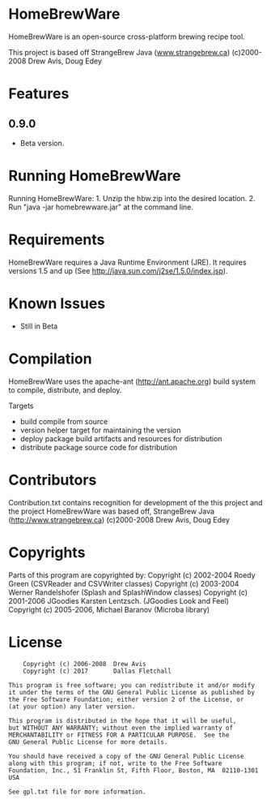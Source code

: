 HomeBrewWare
============

HomeBrewWare is an open-source cross-platform brewing recipe tool.

This project is based off StrangeBrew Java (www.strangebrew.ca)
(c)2000-2008 Drew Avis, Doug Edey

Features
========

0.9.0
-----
* Beta version.


Running HomeBrewWare
====================

Running HomeBrewWare:
    1. Unzip the hbw.zip into the desired location.
    2. Run "java -jar homebrewware.jar" at the command line.


Requirements
============

HomeBrewWare requires a Java Runtime Environment (JRE). It requires versions
1.5 and up (See http://java.sun.com/j2se/1.5.0/index.jsp).


Known Issues
============

* Still in Beta


Compilation
===========

HomeBrewWare uses the apache-ant (http://ant.apache.org) build system to compile,
distribute, and deploy.

Targets

* build
    compile from source
* version
    helper target for maintaining the version
* deploy
    package build artifacts and resources for distribution
* distribute
    package source code for distribution

Contributors
============

Contribution.txt contains recognition for development of the
this project and the project HomeBrewWare was based off,
StrangeBrew Java (http://www.strangebrew.ca)
(c)2000-2008 Drew Avis, Doug Edey


Copyrights
==========

Parts of this program are copyrighted by:
    Copyright (c) 2002-2004 Roedy Green (CSVReader and CSVWriter classes)
    Copyright (c) 2003-2004 Werner Randelshofer (Splash and SplashWindow classes)
    Copyright (c) 2001-2006 JGoodies Karsten Lentzsch. (JGoodies Look and Feel)
    Copyright (c) 2005-2006, Michael Baranov (Microba library)


License
=======

        Copyright (c) 2006-2008  Drew Avis
        Copyright (c) 2017       Dallas Fletchall

    This program is free software; you can redistribute it and/or modify
    it under the terms of the GNU General Public License as published by
    the Free Software Foundation; either version 2 of the License, or
    (at your option) any later version.

    This program is distributed in the hope that it will be useful,
    but WITHOUT ANY WARRANTY; without even the implied warranty of
    MERCHANTABILITY or FITNESS FOR A PARTICULAR PURPOSE.  See the
    GNU General Public License for more details.

    You should have received a copy of the GNU General Public License
    along with this program; if not, write to the Free Software
    Foundation, Inc., 51 Franklin St, Fifth Floor, Boston, MA  02110-1301  USA

    See gpl.txt file for more information.


